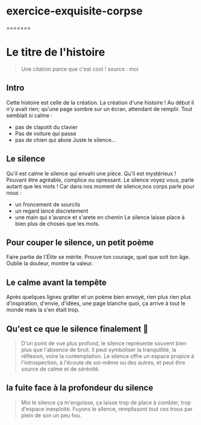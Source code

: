 # exercice-exquisite-corpse
=======
# Le titre de l'histoire
> Une citation parce que c'est cool ! source : moi
## Intro
Cette histoire est celle de la création. La création d'une histoire ! Au début il n'y avait rien; qu'une page sombre sur un écran, attendant de remplir. 
Tout semblait si calme :
- pas de clapotit du clavier
- Pas de voiture qui passe
- pas de chien qui aboie
Juste le silence...
## Le silence
Qu'il est calme le silence qui envahi une pièce. Qu'il est mystérieux ! Pouvant être agréable, complice ou opressant. Le silence voyez vous, parle autant que les mots !
Car dans nos moment de silence,nos corps parle pour nous :
- un froncement de sourcils
- un regard lancé discretement
- une main qui s'avance et s'arete en chemin
Le silence laisse place à bien plus de choses que les mots.

## Pour couper le silence, un petit poème
Faire partie de l'Élite se mérite. 
Prouve ton courage, quel que soit ton âge. 
Oublie la douleur, montre ta valeur.

## Le calme avant la tempête
Après quelques lignes gratter et un poème bien envoyé, rien plus rien plus d'inspiration, d'envie, d'idées, une page blanche quoi, ça arrive à tout le monde mais la s'en était trop.

## Qu'est ce que le silence finalement 🧐
> D'un point de vue plus profond, le silence représente souvent bien plus que l'absence de bruit. Il peut symboliser la tranquillité, la réflexion, voire la contemplation. Le silence offre un espace propice à l'introspection, à l'écoute de soi-même ou des autres, et peut être source de calme et de sérénité.

## la fuite face à la profondeur du silence
> Moi le silence ça m'engoisse, ça laisse trop de place à combler, trop d'espace inexploité.
Fuyons le silence, remplissont tout ces trous par plein de son un peu fou.

